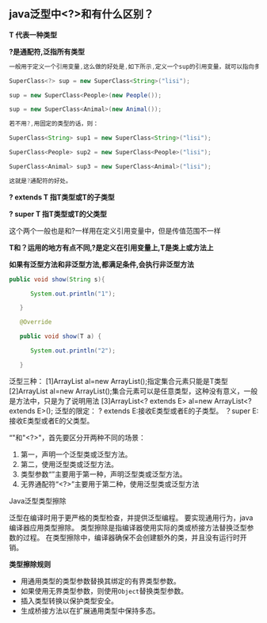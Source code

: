 ## java泛型中<?>和<T>有什么区别？

**T 代表一种类型**

**?是通配符,泛指所有类型**

```java
一般用于定义一个引用变量,这么做的好处是,如下所示,定义一个sup的引用变量，就可以指向多个对象。

SuperClass<?> sup = new SuperClass<String>("lisi");

sup = new SuperClass<People>(new People());

sup = new SuperClass<Animal>(new Animal());

若不用?,用固定的类型的话，则：

SuperClass<String> sup1 = new SuperClass<String>("lisi");

SuperClass<People> sup2 = new SuperClass<People>("lisi");

SuperClass<Animal> sup3 = new SuperClass<Animal>("lisi");

这就是?通配符的好处。
```



**? extends T 指T类型或T的子类型**

**? super T  指T类型或T的父类型**

这个两个一般也是和?一样用在定义引用变量中，但是传值范围不一样

**T和？运用的地方有点不同,?是定义在引用变量上,T是类上或方法上**



**如果有泛型方法和非泛型方法,都满足条件,会执行非泛型方法**

```java
public void show(String s){

      System.out.println("1");

   }

   @Override

   public void show(T a) {

      System.out.println("2");

   }
```

泛型三种：
      [1]ArrayList<T> al=new ArrayList<T>();指定集合元素只能是T类型
      [2]ArrayList<?> al=new ArrayList<?>();集合元素可以是任意类型，这种没有意义，一般是方法中，只是为了说明用法
      [3]ArrayList<? extends E> al=new ArrayList<? extends E>();
        泛型的限定：
         ? extends E:接收E类型或者E的子类型。
         ？super E:接收E类型或者E的父类型。



“<T>"和"<?>"，首先要区分开两种不同的场景：

1. 第一，声明一个泛型类或泛型方法。
2. 第二，使用泛型类或泛型方法。
3. 类型参数“<T>”主要用于第一种，声明泛型类或泛型方法。
4. 无界通配符“<?>”主要用于第二种，使用泛型类或泛型方法





Java泛型类型擦除



泛型在编译时用于更严格的类型检查，并提供泛型编程。 要实现通用行为，java编译器应用类型擦除。 类型擦除是指编译器使用实际的类或桥接方法替换泛型参数的过程。 在类型擦除中，编译器确保不会创建额外的类，并且没有运行时开销。

**类型擦除规则**

- 用通用类型的类型参数替换其绑定的有界类型参数。
- 如果使用无界类型参数，则使用`Object`替换类型参数。
- 插入类型转换以保护类型安全。
- 生成桥接方法以在扩展通用类型中保持多态。

